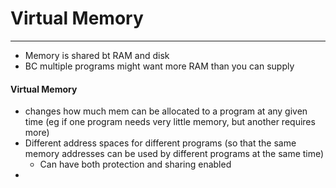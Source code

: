 <h1>Virtual Memory</h1>

---

  * Memory is shared bt RAM and disk
  * BC multiple programs might want more RAM than you can supply

<h4>Virtual Memory</h4>

  * changes how much mem can be allocated to a program at any given time (eg if one program needs very little memory, but another requires more)
  * Different address spaces for different programs (so that the same memory addresses can be used by different programs at the same time)
      - Can have both protection and sharing enabled
  * 